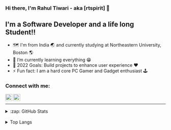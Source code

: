 ### Hi there, I'm Rahul Tiwari - aka [rtspirit] 👋 

## I'm a Software Developer and a life long Student!!

- :world_map: I'm from India :earth_asia: and currently studying at Northeastern University, Boston :earth_americas:
- 🌱 I’m currently learning everything :grin:
- 🥅 2022 Goals: Build projects to enhance user experience :heart:
- ⚡ Fun fact: I am a hard core PC Gamer and Gadget enthusiast :joystick:

### Connect with me:

[<img align="left" alt="rtspirit | LinkedIn" width="22px" src="https://cdn.jsdelivr.net/npm/simple-icons@v3/icons/linkedin.svg" />][linkedin]
[<img align="left" alt="rtspirit | Instagram" width="22px" src="https://cdn.jsdelivr.net/npm/simple-icons@v3/icons/instagram.svg" />][instagram]

<br />

---

<details>
  <summary>:zap: GitHub Stats<br/></summary>

  <img align="left" alt="rtspirit's GitHub Stats" src="https://github-readme-stats.vercel.app/api?username=rtspirit&show_icons=true&hide_border=true&theme=radical" />

</details>

<br />
<details>
    <summary>Top Langs<br/></summary>

    <img align="left" alt="rtspirit's Top Langs" src="https://github-readme-stats.vercel.app/api/top-langs/?username=rtspirt" />
</details>


[instagram]: https://instagram.com/rtspirit
[linkedin]: https://www.linkedin.com/in/rtiwari27/